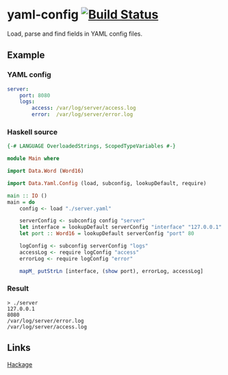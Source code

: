 # yaml-config [![Build Status][travis-img]][travis]

Load, parse and find fields in YAML config files.

[travis]: http://travis-ci.org/selectel/yaml-config
[travis-img]: https://secure.travis-ci.org/selectel/yaml-config.png

## Example

### YAML config

```yaml
server:
    port: 8080
    logs:
        access: /var/log/server/access.log
        error:  /var/log/server/error.log
```
### Haskell source

```haskell
{-# LANGUAGE OverloadedStrings, ScopedTypeVariables #-}

module Main where

import Data.Word (Word16)

import Data.Yaml.Config (load, subconfig, lookupDefault, require)

main :: IO ()
main = do
    config <- load "./server.yaml"

    serverConfig <- subconfig config "server"
    let interface = lookupDefault serverConfig "interface" "127.0.0.1"
    let port :: Word16 = lookupDefault serverConfig "port" 80

    logConfig <- subconfig serverConfig "logs"
    accessLog <- require logConfig "access"
    errorLog <- require logConfig "error"

    mapM_ putStrLn [interface, (show port), errorLog, accessLog]
```

### Result

```
> ./server
127.0.0.1
8080
/var/log/server/error.log
/var/log/server/access.log
```

## Links

[Hackage](http://hackage.haskell.org/package/yaml-config)
